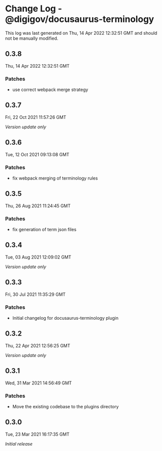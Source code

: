 # Change Log - @digigov/docusaurus-terminology

This log was last generated on Thu, 14 Apr 2022 12:32:51 GMT and should not be manually modified.

## 0.3.8
Thu, 14 Apr 2022 12:32:51 GMT

### Patches

- use correct webpack merge strategy

## 0.3.7
Fri, 22 Oct 2021 11:57:26 GMT

_Version update only_

## 0.3.6
Tue, 12 Oct 2021 09:13:08 GMT

### Patches

- fix webpack merging of terminology rules

## 0.3.5
Thu, 26 Aug 2021 11:24:45 GMT

### Patches

- fix generation of term json files

## 0.3.4
Tue, 03 Aug 2021 12:09:02 GMT

_Version update only_

## 0.3.3
Fri, 30 Jul 2021 11:35:29 GMT

### Patches

- Initial changelog for docusaurus-terminology plugin

## 0.3.2
Thu, 22 Apr 2021 12:56:25 GMT

_Version update only_

## 0.3.1
Wed, 31 Mar 2021 14:56:49 GMT

### Patches

- Move the existing codebase to the plugins directory

## 0.3.0
Tue, 23 Mar 2021 16:17:35 GMT

_Initial release_

